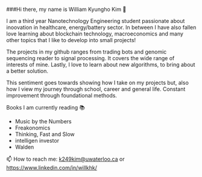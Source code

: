 ###Hi there, my name is William Kyungho Kim 👋

I am a third year Nanotechnology Engineering student passionate about inoovation in healthcare, energy/battery sector. In between I have also fallen love learning about blockchain technology, macroeconomics and many other topics that I like to develop into small projects!  

The projects in my github ranges from trading bots and genomic sequencing reader to signal processing. It covers the wide range of interests of mine.  Lastly, I love to learn about new algorithms, to bring about a better solution. 

This sentiment goes towards showing how I take on my projects but, also how I view my journey through school, career and general life. Constant improvement through  foundational methods.  

Books I am currently reading 📚 
- Music by the Numbers 
- Freakonomics 
- Thinking, Fast and Slow 
- intelligen investor 
- Walden

📫 How to reach me: k249kim@uwaterloo.ca or https://www.linkedin.com/in/willkhk/

<!--
**williamkim123/williamkim123** is a ✨ _special_ ✨ repository because its `README.md` (this file) appears on your GitHub profile.

Here are some ideas to get you started:

- 🔭 I’m currently working on ...
- 🌱 I’m currently learning ...
- 👯 I’m looking to collaborate on ...
- 🤔 I’m looking for help with ...
- 💬 Ask me about ...
- 📫 How to reach me: ...
- 😄 Pronouns: ...
- ⚡ Fun fact: ...
-->
